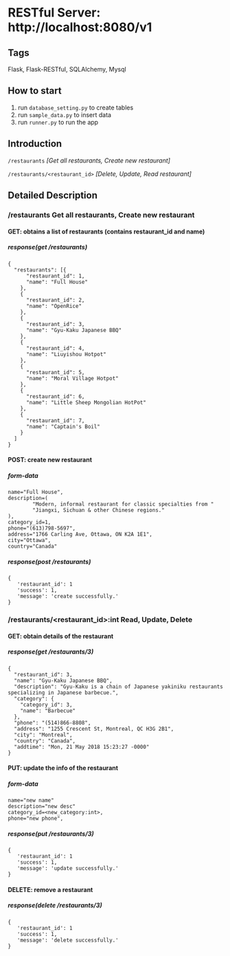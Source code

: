 # RESTful Server:  http://localhost:8080/v1

## Tags
Flask, Flask-RESTful, SQLAlchemy, Mysql

## How to start
1. run `database_setting.py` to create tables
2. run `sample_data.py` to insert data
3. run `runner.py` to run the app

## Introduction

`/restaurants`  *[Get all restaurants, Create new restaurant]*

`/restaurants/<restaurant_id>`  *[Delete, Update, Read restaurant]*

## Detailed Description

### /restaurants <span id="restaurants">Get all restaurants, Create new restaurant</span>

#### GET: obtains a list of restaurants (contains restaurant_id and name)
##### response(get /restaurants)
```
{
  "restaurants": [{
      "restaurant_id": 1,
      "name": "Full House"
    },
    {
      "restaurant_id": 2,
      "name": "OpenRice"
    },
    {
      "restaurant_id": 3,
      "name": "Gyu-Kaku Japanese BBQ"
    },
    {
      "restaurant_id": 4,
      "name": "Liuyishou Hotpot"
    },
    {
      "restaurant_id": 5,
      "name": "Moral Village Hotpot"
    },
    {
      "restaurant_id": 6,
      "name": "Little Sheep Mongolian HotPot"
    },
    {
      "restaurant_id": 7,
      "name": "Captain's Boil"
    }
  ]
}
```

#### POST: create new restaurant
##### form-data
```
name="Full House",
description=(
        "Modern, informal restaurant for classic specialties from "
        "Jiangxi, Sichuan & other Chinese regions."
),
category_id=1,
phone="(613)798-5697",
address="1766 Carling Ave, Ottawa, ON K2A 1E1",
city="Ottawa",
country="Canada"
```

##### response(post /restaurants)
```
{
   'restaurant_id': 1
   'success': 1,
   'message': 'create successfully.'
}
```

### /restaurants/<restaurant_id>:int <span id="restaurant-1">Read, Update, Delete</span>

#### GET: obtain details of the restaurant
##### response(get /restaurants/3)
```
{
  "restaurant_id": 3,
  "name": "Gyu-Kaku Japanese BBQ",
  "description": "Gyu-Kaku is a chain of Japanese yakiniku restaurants specializing in Japanese barbecue.",
  "category": {
    "category_id": 3,
    "name": "Barbecue"
  },
  "phone": "(514)866-8808",
  "address": "1255 Crescent St, Montreal, QC H3G 2B1",
  "city": "Montreal",
  "country": "Canada",
  "addtime": "Mon, 21 May 2018 15:23:27 -0000"
}
```

#### PUT: update the info of the restaurant
##### form-data
```
name="new name"
description="new desc"
category_id=<new_category:int>,
phone="new phone",
```
##### response(put /restaurants/3)
```
{
   'restaurant_id': 1
   'success': 1,
   'message': 'update successfully.'
}
```

#### DELETE: remove a restaurant
##### response(delete /restaurants/3)
```
{
   'restaurant_id': 1
   'success': 1,
   'message': 'delete successfully.'
}
```




